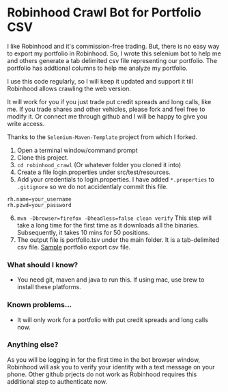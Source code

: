 Robinhood Crawl Bot for Portfolio CSV
=====================================


I like Robinhood and it's commission-free trading. But, there is no easy way to export my portfolio in Robinhood. 
So, I wrote this selenium bot to help me and others generate a tab delimited csv file representing our portfolio. The portfolio has addtional columns to help me analyze my portfolio.

I use this code regularly, so I will keep it updated and support it till Robinhood allows crawling the web version.

It will work for you if you just trade put credit spreads and long calls, like me. If you trade shares and other vehicles, please fork and feel free to modify it. Or connect me through github and I will be happy to give you write access.

Thanks to the `Selenium-Maven-Template` project from which I forked.

1. Open a terminal window/command prompt
2. Clone this project.
3. `cd robinhood_crawl` (Or whatever folder you cloned it into)
4. Create a file login.properties under src/test/resources.
5. Add your credentials to login.properties. I have added `*.properties` to `.gitignore` so we do not accidentlaly commit this file.
```
rh.name=your_username
rh.pzwd=your_password
```
6. `mvn -Dbrowser=firefox -Dheadless=false clean verify` This step will take a long time for the first time as it downloads all the binaries. Subsequently, it takes 10 mins for 50 positions.
7. The output file is portfolio.tsv under the main folder. It is a tab-delimited csv file.
[Sample](https://docs.google.com/spreadsheets/d/1JTCY-gocBJue6IZQL0WaQpdzBk42fxedXiUxsyUI9U4/edit?usp=sharing) portfolio export csv file.

### What should I know?

- You need git, maven and java to run this. If using mac, use brew to install these platforms.

### Known problems...

- It will only work for a portfolio with put credit spreads and long calls now.

### Anything else?

As you will be logging in for the first time in the bot browser window, Robinhood will ask you to verify your identity with a text message on your phone. Other github prjects do not work as Robinhood requires this additional step to authenticate now.
